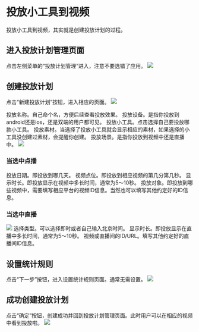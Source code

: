 # 投放小工具到视频
投放小工具到视频，其实就是创建投放计划的过程。
## 进入投放计划管理页面
点击左侧菜单的“投放计划管理”进入，注意不要选错了应用。
![](https://op-plat.videojj.com/os-saas/docs/images/Xnip2020-03-17_17-55-08.png)
## 创建投放计划
点击“新建投放计划”按钮，进入相应的页面。
![](https://op-plat.videojj.com/os-saas/docs/images/Xnip2020-03-17_18-12-13.png)

投放名称。自己命个名，方便后续查看投放效果。
投放设备。是指你投放到android还是ios，还是双端的用户都可见。
投放小工具。点击选择自己要投放哪款小工具。
投放素材。当选择了投放小工具就会显示相应的素材，如果选择的小工具没创建过素材，会提醒你创建。
投放场景。是指你投放到视频中还是直播中。
![](https://op-plat.videojj.com/os-saas/docs/images/Xnip2020-03-18_17-24-28.png)
### 当选中点播
投放日期。即投放到哪几天。
视频点位。即投放到相应视频的第几分第几秒。
显示时长。即投放显示在视频中多长时间，通常为5～10秒。
投放对象。即投放到哪些视频中，需要填写相应平台的视频ID信息。当然也可以填写其他约定好的ID信息。

### 当选中直播
![](https://op-plat.videojj.com/os-saas/docs/images/Xnip2020-03-18_22-58-28.png)
选择类型。可以选择即时或者自己输入北京时间。
显示时长。即投放显示在直播中多长时间，通常为5～10秒。
视频或直播间的ID/URL。填写其他约定好的直播间ID信息。

## 设置统计规则
点击“下一步”按钮，进入设置统计规则页面。通常无需设置。
![](https://op-plat.videojj.com/os-saas/docs/images/Xnip2020-03-18_23-00-45.png)
## 成功创建投放计划
点击“确定”按钮，创建成功并回到投放计划管理页面。此时用户可以在相应的视频中看到投放啦。
![](https://op-plat.videojj.com/os-saas/docs/images/Xnip2020-03-18_23-01-53.png)